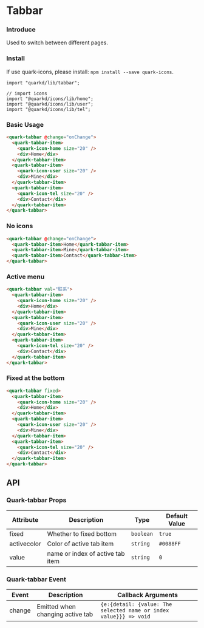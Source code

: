 # Tabbar

### Introduce

Used to switch between different pages.

### Install

If use quark-icons, please install: `npm install --save quark-icons`.

```tsx
import "quarkd/lib/tabbar";

// import icons
import "@quarkd/icons/lib/home";
import "@quarkd/icons/lib/user";
import "@quarkd/icons/lib/tel";
```

### Basic Usage

```html
<quark-tabbar @change="onChange">
  <quark-tabbar-item>
    <quark-icon-home size="20" />
    <div>Home</div>
  </quark-tabbar-item>
  <quark-tabbar-item>
    <quark-icon-user size="20" />
    <div>Mine</div>
  </quark-tabbar-item>
  <quark-tabbar-item>
    <quark-icon-tel size="20" />
    <div>Contact</div>
  </quark-tabbar-item>
</quark-tabbar>
```

### No icons

```html
<quark-tabbar @change="onChange">
  <quark-tabbar-item>Home</quark-tabbar-item>
  <quark-tabbar-item>Mine</quark-tabbar-item>
  <quark-tabbar-item>Contact</quark-tabbar-item>
</quark-tabbar>
```

### Active menu

```html
<quark-tabbar val="联系">
  <quark-tabbar-item>
    <quark-icon-home size="20" />
    <div>Home</div>
  </quark-tabbar-item>
  <quark-tabbar-item>
    <quark-icon-user size="20" />
    <div>Mine</div>
  </quark-tabbar-item>
  <quark-tabbar-item>
    <quark-icon-tel size="20" />
    <div>Contact</div>
  </quark-tabbar-item>
</quark-tabbar>
```

### Fixed at the bottom

```html
<quark-tabbar fixed>
  <quark-tabbar-item>
    <quark-icon-home size="20" />
    <div>Home</div>
  </quark-tabbar-item>
  <quark-tabbar-item>
    <quark-icon-user size="20" />
    <div>Mine</div>
  </quark-tabbar-item>
  <quark-tabbar-item>
    <quark-icon-tel size="20" />
    <div>Contact</div>
  </quark-tabbar-item>
</quark-tabbar>
```

## API

### Quark-tabbar Props

| Attribute   | Description                      | Type      | Default Value |
| ----------- | -------------------------------- | --------- | ------------- |
| fixed       | Whether to fixed bottom          | `boolean` | `true `       |
| activecolor | Color of active tab item         | `string ` | `#0088FF`     |
| value       | name or index of active tab item | `string`  | `0`           |

### Quark-tabbar Event

| Event  | Description                      | Callback Arguments                                                |
| ------ | -------------------------------- | ----------------------------------------------------------------- |
| change | Emitted when changing active tab | `{e:{detail: {value: The selected name or index value}}} => void` |
